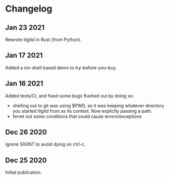 # Changelog

## Jan 23 2021
Rewrote lilgitd in Rust (from Python).

## Jan 17 2021
Added a nix-shell based demo to try-before-you-buy.

## Jan 16 2021
Added tests/CI, and fixed some bugs flushed out by doing so:
- shelling out to git was using $PWD, so it was keeping whatever
  directory you started lilgitd from as its context. Now explictly
  passing a path.
- ferret out some conditions that could cause errors/exceptions

## Dec 26 2020
Ignore SIGINT to avoid dying on ctrl-c.

## Dec 25 2020
Initial publication.
